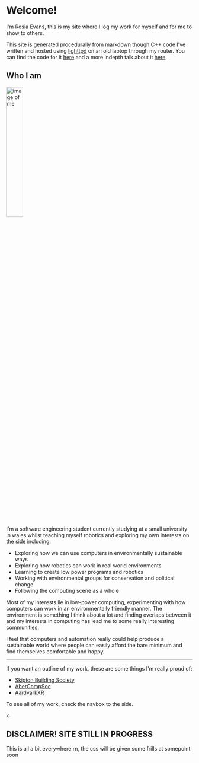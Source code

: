 
# Welcome!
I'm Rosia Evans, this is my site where I log my work for myself and for me to show to others.

This site is generated procedurally from markdown though C++ code I've written and hosted using [lighttpd](https://www.lighttpd.net/) on an old laptop through my router. You can find the code for it [here](https://github.com/Wil-Ro/Blog) and a more indepth talk about it [here](/ThisSite.html).

## Who I am

<img src="profile.jpeg" alt="image of me" style="width:30%;">

I'm a software engineering student currently studying at a small university in wales whilst teaching myself robotics
and exploring my own interests on the side including:

- Exploring how we can use computers in environmentally sustainable ways
- Exploring how robotics can work in real world environments
- Learning to create low power programs and robotics
- Working with environmental groups for conservation and political change
- Following the computing scene as a whole

Most of my interests lie in low-power computing, experimenting with how
computers can work in an environmentally friendly manner. The environment is something I think
about a lot and finding overlaps between it and my interests in computing has lead me to some really
interesting communities.

I feel that computers and automation really could help produce a sustainable
world where people can easily afford the bare minimum and find themselves comfortable and happy.
________

If you want an outline of my work, these are some things I'm really proud of:
- [Skipton Building Society](/SBSWork.html)
- [AberCompSoc](/aberCompSoc.html)
- [AardvarkXR](/Aardvark.html)

To see all of my work, check the navbox to the side.

<-


## DISCLAIMER! SITE STILL IN PROGRESS
This is all a bit everywhere rn, the css will be given some frills at somepoint soon
